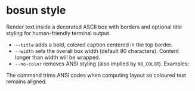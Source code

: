 # bosun style

Render text inside a decorated ASCII box with borders and optional title styling for human-friendly terminal output.



- `--title` adds a bold, colored caption centered in the top border.
- `--width` sets the overall box width (default 80 characters). Content longer than width will be wrapped.
- `--no-color` removes ANSI styling (also implied by `NO_COLOR`).
Examples:

The command trims ANSI codes when computing layout so coloured text remains aligned.
